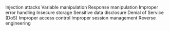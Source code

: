 Injection attacks
Variable manipulation
Response manipulation
Improper error handling
Insecure storage
Sensitive data disclosure
Denial of Service (DoS)
Improper access control
Improper session management
Reverse engineering
